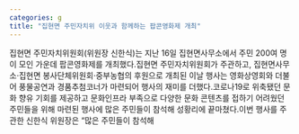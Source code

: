 ```yaml
---
categories: g
title: "집현면 주민자치위 이웃과 함께하는 팝콘영화제 개최"
---
```

집현면 주민자치위원회(위원장 신한식)는 지난 16일 집현면사무소에서 주민 200여 명이 모인 가운데 팝콘영화제를 개최했다.집현면 주민자치위원회가 주관하고, 집현면사무소·집현면 봉사단체위원회·중부농협의 후원으로 개최된 이날 행사는 영화상영회와 더불어 풍물공연과 경품추첨코너가 마련되어 행사의 재미를 더했다.코로나19로 위축됐던 문화 향유 기회를 제공하고 문화인프라 부족으로 다양한 문화 콘텐츠를 접하기 어려웠던 주민들을 위해 마련된 행사에 많은 주민들이 참석해 성황리에 끝마쳤다.이번 행사를 주관한 신한식 위원장은 “많은 주민들이 참석해